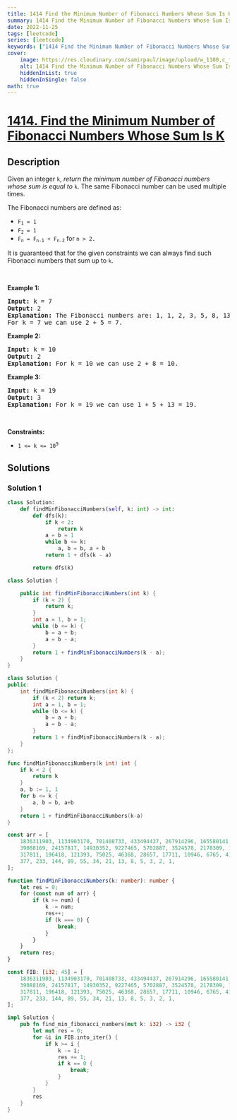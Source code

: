 ```yaml
---
title: 1414 Find the Minimum Number of Fibonacci Numbers Whose Sum Is K
summary: 1414 Find the Minimum Number of Fibonacci Numbers Whose Sum Is K LeetCode Solution Explained
date: 2022-11-25
tags: [leetcode]
series: [leetcode]
keywords: ["1414 Find the Minimum Number of Fibonacci Numbers Whose Sum Is K LeetCode Solution Explained in all languages", "1414 Find the Minimum Number of Fibonacci Numbers Whose Sum Is K", "LeetCode", "leetcode solution in Python3 C++ Java Go PHP Ruby Swift TypeScript Rust C# JavaScript C", "GeeksforGeeks", "InterviewBit", "Coding Ninjas", "HackerRank", "HackerEarth", "CodeChef", "TopCoder", "AlgoExpert", "freeCodeCamp", "Codeforces", "GitHub", "AtCoder", "Samir Paul"]
cover:
    image: https://res.cloudinary.com/samirpaul/image/upload/w_1100,c_fit,co_rgb:FFFFFF,l_text:Arial_75_bold:1414 Find the Minimum Number of Fibonacci Numbers Whose Sum Is K - Solution Explained/problem-solving.webp
    alt: 1414 Find the Minimum Number of Fibonacci Numbers Whose Sum Is K
    hiddenInList: true
    hiddenInSingle: false
math: true
---
```



# [1414. Find the Minimum Number of Fibonacci Numbers Whose Sum Is K](https://leetcode.com/problems/find-the-minimum-number-of-fibonacci-numbers-whose-sum-is-k)


## Description

<p>Given an integer&nbsp;<code>k</code>, <em>return the minimum number of Fibonacci numbers whose sum is equal to </em><code>k</code>. The same Fibonacci number can be used multiple times.</p>

<p>The Fibonacci numbers are defined as:</p>

<ul>
	<li><code>F<sub>1</sub> = 1</code></li>
	<li><code>F<sub>2</sub> = 1</code></li>
	<li><code>F<sub>n</sub> = F<sub>n-1</sub> + F<sub>n-2</sub></code> for <code>n &gt; 2.</code></li>
</ul>
It is guaranteed that for the given constraints we can always find such Fibonacci numbers that sum up to <code>k</code>.
<p>&nbsp;</p>
<p><strong class="example">Example 1:</strong></p>

<pre>
<strong>Input:</strong> k = 7
<strong>Output:</strong> 2 
<strong>Explanation:</strong> The Fibonacci numbers are: 1, 1, 2, 3, 5, 8, 13, ... 
For k = 7 we can use 2 + 5 = 7.</pre>

<p><strong class="example">Example 2:</strong></p>

<pre>
<strong>Input:</strong> k = 10
<strong>Output:</strong> 2 
<strong>Explanation:</strong> For k = 10 we can use 2 + 8 = 10.
</pre>

<p><strong class="example">Example 3:</strong></p>

<pre>
<strong>Input:</strong> k = 19
<strong>Output:</strong> 3 
<strong>Explanation:</strong> For k = 19 we can use 1 + 5 + 13 = 19.
</pre>

<p>&nbsp;</p>
<p><strong>Constraints:</strong></p>

<ul>
	<li><code>1 &lt;= k &lt;= 10<sup>9</sup></code></li>
</ul>

## Solutions

### Solution 1

<!-- tabs:start -->

```python
class Solution:
    def findMinFibonacciNumbers(self, k: int) -> int:
        def dfs(k):
            if k < 2:
                return k
            a = b = 1
            while b <= k:
                a, b = b, a + b
            return 1 + dfs(k - a)

        return dfs(k)
```

```java
class Solution {

    public int findMinFibonacciNumbers(int k) {
        if (k < 2) {
            return k;
        }
        int a = 1, b = 1;
        while (b <= k) {
            b = a + b;
            a = b - a;
        }
        return 1 + findMinFibonacciNumbers(k - a);
    }
}
```

```cpp
class Solution {
public:
    int findMinFibonacciNumbers(int k) {
        if (k < 2) return k;
        int a = 1, b = 1;
        while (b <= k) {
            b = a + b;
            a = b - a;
        }
        return 1 + findMinFibonacciNumbers(k - a);
    }
};
```

```go
func findMinFibonacciNumbers(k int) int {
	if k < 2 {
		return k
	}
	a, b := 1, 1
	for b <= k {
		a, b = b, a+b
	}
	return 1 + findMinFibonacciNumbers(k-a)
}
```

```ts
const arr = [
    1836311903, 1134903170, 701408733, 433494437, 267914296, 165580141, 102334155, 63245986,
    39088169, 24157817, 14930352, 9227465, 5702887, 3524578, 2178309, 1346269, 832040, 514229,
    317811, 196418, 121393, 75025, 46368, 28657, 17711, 10946, 6765, 4181, 2584, 1597, 987, 610,
    377, 233, 144, 89, 55, 34, 21, 13, 8, 5, 3, 2, 1,
];

function findMinFibonacciNumbers(k: number): number {
    let res = 0;
    for (const num of arr) {
        if (k >= num) {
            k -= num;
            res++;
            if (k === 0) {
                break;
            }
        }
    }
    return res;
}
```

```rust
const FIB: [i32; 45] = [
    1836311903, 1134903170, 701408733, 433494437, 267914296, 165580141, 102334155, 63245986,
    39088169, 24157817, 14930352, 9227465, 5702887, 3524578, 2178309, 1346269, 832040, 514229,
    317811, 196418, 121393, 75025, 46368, 28657, 17711, 10946, 6765, 4181, 2584, 1597, 987, 610,
    377, 233, 144, 89, 55, 34, 21, 13, 8, 5, 3, 2, 1,
];

impl Solution {
    pub fn find_min_fibonacci_numbers(mut k: i32) -> i32 {
        let mut res = 0;
        for &i in FIB.into_iter() {
            if k >= i {
                k -= i;
                res += 1;
                if k == 0 {
                    break;
                }
            }
        }
        res
    }
}
```

<!-- tabs:end -->

<!-- end -->
